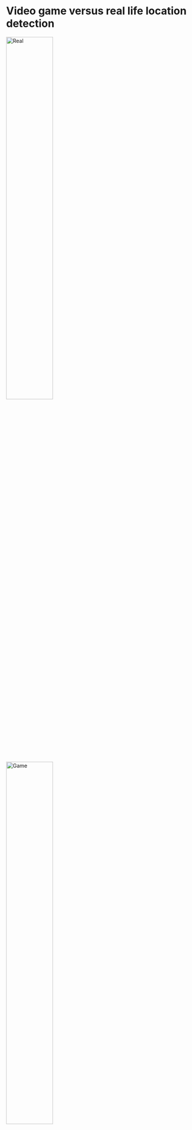 <h1> Video game versus real life location detection </h1>

  <p float="left">
    <img src="https://i.imgur.com/SQwfUOd.jpeg" alt="Real" style="width:50%">
    <img src="https://i.imgur.com/fNgjIw4.jpeg" alt="Game" style="width:50%">
  </p>

<p> This project is solely focused on using alexnet to classify whether an image was taken in a video game environment or in real life. </p>

<a href ="https://docs.google.com/presentation/d/11uwLibvIyOP3Jja89rselCYy51umL3-doOeo_R67mz8/edit?usp=sharing"> Presentation </a>

<a href="https://colab.research.google.com/drive/1VHtNswxvq3jf0eEuMmUegs_i1EyA97-5?usp=sharing"> Colab Notebook </a>
